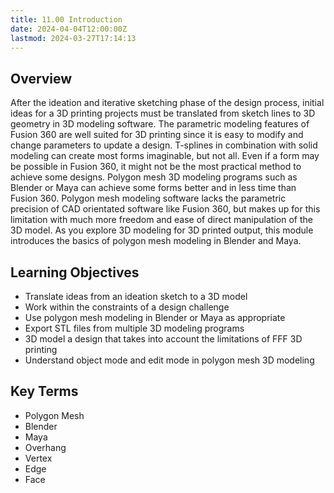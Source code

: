```yaml
---
title: 11.00 Introduction
date: 2024-04-04T12:00:00Z
lastmod: 2024-03-27T17:14:13
---
```


## Overview

After the ideation and iterative sketching phase of the design process, initial ideas for a 3D printing projects must be translated from sketch lines to 3D geometry in 3D modeling software. The parametric modeling features of Fusion 360 are well suited for 3D printing since it is easy to modify and change parameters to update a design. T-splines in combination with solid modeling can create most forms imaginable, but not all. Even if a form may be possible in Fusion 360, it might not be the most practical method to achieve some designs. Polygon mesh 3D modeling programs such as Blender or Maya can achieve some forms better and in less time than Fusion 360. Polygon mesh modeling software lacks the parametric precision of CAD orientated software like Fusion 360, but makes up for this limitation with much more freedom and ease of direct manipulation of the 3D model. As you explore 3D modeling for 3D printed output, this module introduces the basics of polygon mesh modeling in Blender and Maya.

## Learning Objectives

- Translate ideas from an ideation sketch to a 3D model
- Work within the constraints of a design challenge
- Use polygon mesh modeling in Blender or Maya as appropriate
- Export STL files from multiple 3D modeling programs
- 3D model a design that takes into account the limitations of FFF 3D printing
- Understand object mode and edit mode in polygon mesh 3D modeling

## Key Terms

- Polygon Mesh
- Blender
- Maya
- Overhang
- Vertex
- Edge
- Face

